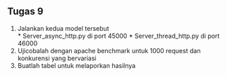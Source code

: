 ## Tugas 9

<ol>
  <li>Jalankan kedua model tersebut</li>
  * Server_async_http.py di port 45000
  * Server_thread_http.py di port 46000
  <li>Ujicobalah dengan apache benchmark untuk 1000 request dan konkurensi yang bervariasi</li>
  <li>Buatlah tabel untuk melaporkan hasilnya</li>
</ol>
